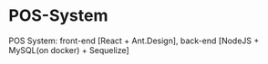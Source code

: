 # POS-System
POS System: front-end [React + Ant.Design], back-end [NodeJS + MySQL(on docker) + Sequelize]
